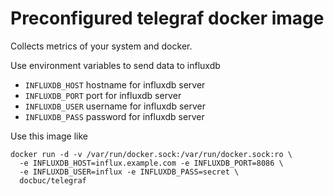 # Preconfigured telegraf docker image

Collects metrics of your system and docker.

Use environment variables to send data to influxdb

* `INFLUXDB_HOST` hostname for influxdb server
* `INFLUXDB_PORT` port for influxdb server
* `INFLUXDB_USER` username for influxdb server
* `INFLUXDB_PASS` password for influxdb server

Use this image like

```
docker run -d -v /var/run/docker.sock:/var/run/docker.sock:ro \
  -e INFLUXDB_HOST=influx.example.com -e INFLUXDB_PORT=8086 \
  -e INFLUXDB_USER=influx -e INFLUXDB_PASS=secret \
  docbuc/telegraf
```
  
